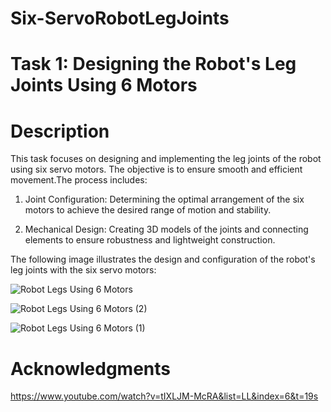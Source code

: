 # Six-ServoRobotLegJoints

# Task 1: Designing the Robot's Leg Joints Using 6 Motors

# Description

This task focuses on designing and implementing the leg joints of the robot using six servo motors. The objective is to ensure smooth and efficient movement.The process includes:

1. Joint Configuration: Determining the optimal arrangement of the six motors to achieve the desired range of motion and stability.
   
2. Mechanical Design: Creating 3D models of the joints and connecting elements to ensure robustness and lightweight construction.


The following image illustrates the design and configuration of the robot's leg joints with the six servo motors:


![Robot Legs Using 6 Motors](https://github.com/GDHadeel/Servo-Controlled-Robot-Legs/assets/126657301/07128e02-acbb-44ec-b9ba-904da0524dfc)

![Robot Legs Using 6 Motors (2)](https://github.com/GDHadeel/Servo-Controlled-Robot-Legs/assets/126657301/c8eb8362-085e-4df7-bfc2-1087c93aa669)

![Robot Legs Using 6 Motors (1)](https://github.com/GDHadeel/Servo-Controlled-Robot-Legs/assets/126657301/2020d9a4-f553-48c6-8862-7cdce2727272)

# Acknowledgments
https://www.youtube.com/watch?v=tIXLJM-McRA&list=LL&index=6&t=19s
